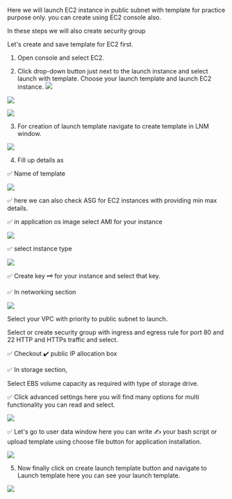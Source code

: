 Here we will launch EC2 instance in public subnet with template for practice purpose only. you can create using EC2 console also.

In these steps we will also create security group


Let's create and save template for EC2 first.

1. Open console and select EC2.

2. Click drop-down button just next to the launch instance and select launch with template. Choose your launch template and launch EC2 instance.
![](https://github.com/smitwaman/project-1/blob/main/images/EC2%20Launch%20Template/1.png)

![](https://github.com/smitwaman/project-1/blob/main/images/EC2%20Launch%20Template/2.png)

![](https://github.com/smitwaman/project-1/blob/main/images/EC2%20Launch%20Template/3.png)


3. For creation of launch template navigate to create template in LNM window.

![](https://github.com/smitwaman/project-1/blob/main/images/EC2%20Launch%20Template/4.png)

4. Fill up details as 

✅ Name of template

![](https://github.com/smitwaman/project-1/blob/main/images/EC2%20Launch%20Template/5.png)

✅ here we can also check ASG for EC2 instances with providing min max details.



✅ in application os image select AMI for your instance

![](https://github.com/smitwaman/project-1/blob/main/images/EC2%20Launch%20Template/6.png)

✅ select instance type

![](https://github.com/smitwaman/project-1/blob/main/images/EC2%20Launch%20Template/7.png)


✅ Create key 🗝️ for your instance and select that key.

✅ In networking section

![](https://github.com/smitwaman/project-1/blob/main/images/EC2%20Launch%20Template/8.png)

Select your VPC with priority to public subnet to launch.

Select or create security group with ingress and egress rule for port 80 and 22 HTTP and HTTPs traffic and select.

✅ Checkout ✔️ public IP allocation box

✅ In storage section,

Select EBS volume capacity as required with type of storage drive.

✅ Click advanced settings here you will find many options for multi functionality you can read and select.

![](https://github.com/smitwaman/project-1/blob/main/images/EC2%20Launch%20Template/9.png)

✅ Let's go to user data window here you can write ✍️ your bash script or upload template using choose file button for application installation.

![](https://github.com/smitwaman/project-1/blob/main/images/EC2%20Launch%20Template/10.png)


5. Now finally click on create launch template button and navigate to Launch template here you can see your launch template.

![](https://github.com/smitwaman/project-1/blob/main/images/EC2%20Launch%20Template/11.png)



